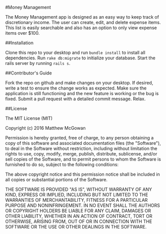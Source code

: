 #Money Management

The Money Management app is designed as an easy way to keep track of discretionary income. The user can create, edit, and delete expense items. This list is easily searchable and also
has an option to only view expense items over $100.


##Installation

Clone this repo to your desktop and run `bundle install` to install all dependencies. Run `rake db:migrate` to initialize your database. Start the rails server by
running `rails s`. 


##Contributor's Guide

Fork the repo on github and make changes on your desktop. If desired, write a test to ensure the change works as expected. Make sure the application is still functioning and the new feature is working
or the bug is fixed. Submit a pull request with a detailed commit message. Relax.


##License

The MIT License (MIT)

Copyright (c) 2016 Matthew McGowan

Permission is hereby granted, free of charge, to any person obtaining a copy of this software and associated documentation files (the "Software"), to deal in the Software without
restriction, including without limitation the rights to use, copy, modify, merge, publish, distribute, sublicense, and/or sell copies of the Software, and to permit persons to whom
the Software is furnished to do so, subject to the following conditions:

The above copyright notice and this permission notice shall be included in all copies or substantial portions of the Software.

THE SOFTWARE IS PROVIDED "AS IS", WITHOUT WARRANTY OF ANY KIND, EXPRESS OR IMPLIED, INCLUDING BUT NOT LIMITED TO THE WARRANTIES OF MERCHANTABILITY, FITNESS FOR A PARTICULAR PURPOSE
AND NONINFRINGEMENT. IN NO EVENT SHALL THE AUTHORS OR COPYRIGHT HOLDERS BE LIABLE FOR ANY CLAIM, DAMAGES OR OTHER LIABILITY, WHETHER IN AN ACTION OF CONTRACT, TORT OR OTHERWISE, ARISING
FROM, OUT OF OR IN CONNECTION WITH THE SOFTWARE OR THE USE OR OTHER DEALINGS IN THE SOFTWARE.
